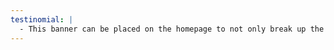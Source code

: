 ```yaml
---
testinomial: |
  - This banner can be placed on the homepage to not only break up the page, but more importantly to show the user a famous person using the product. Jake is basically our mascot.
---
```

